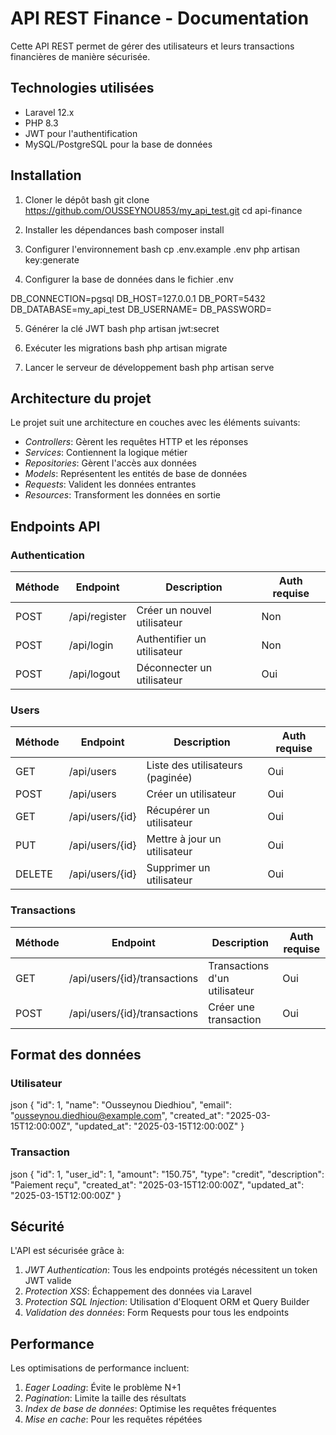 # API REST Finance - Documentation

Cette API REST permet de gérer des utilisateurs et leurs transactions financières de manière sécurisée.

## Technologies utilisées

- Laravel 12.x
- PHP 8.3
- JWT pour l'authentification
- MySQL/PostgreSQL pour la base de données

## Installation

1. Cloner le dépôt
bash
git clone https://github.com/OUSSEYNOU853/my_api_test.git
cd api-finance


2. Installer les dépendances
bash
composer install


3. Configurer l'environnement
bash
cp .env.example .env
php artisan key:generate


4. Configurer la base de données dans le fichier .env

DB_CONNECTION=pgsql
DB_HOST=127.0.0.1
DB_PORT=5432
DB_DATABASE=my_api_test
DB_USERNAME=
DB_PASSWORD=


5. Générer la clé JWT
bash
php artisan jwt:secret


6. Exécuter les migrations
bash
php artisan migrate


7. Lancer le serveur de développement
bash
php artisan serve


## Architecture du projet

Le projet suit une architecture en couches avec les éléments suivants:

- *Controllers*: Gèrent les requêtes HTTP et les réponses
- *Services*: Contiennent la logique métier
- *Repositories*: Gèrent l'accès aux données
- *Models*: Représentent les entités de base de données
- *Requests*: Valident les données entrantes
- *Resources*: Transforment les données en sortie

## Endpoints API

### Authentication

| Méthode | Endpoint | Description | Auth requise |
|---------|----------|-------------|-------------|
| POST | /api/register | Créer un nouvel utilisateur | Non |
| POST | /api/login | Authentifier un utilisateur | Non |
| POST | /api/logout | Déconnecter un utilisateur | Oui |

### Users

| Méthode | Endpoint | Description | Auth requise |
|---------|----------|-------------|-------------|
| GET | /api/users | Liste des utilisateurs (paginée) | Oui |
| POST | /api/users | Créer un utilisateur | Oui |
| GET | /api/users/{id} | Récupérer un utilisateur | Oui |
| PUT | /api/users/{id} | Mettre à jour un utilisateur | Oui |
| DELETE | /api/users/{id} | Supprimer un utilisateur | Oui |

### Transactions

| Méthode | Endpoint | Description | Auth requise |
|---------|----------|-------------|-------------|
| GET | /api/users/{id}/transactions | Transactions d'un utilisateur | Oui |
| POST | /api/users/{id}/transactions | Créer une transaction | Oui |

## Format des données

### Utilisateur

json
{
  "id": 1,
  "name": "Ousseynou Diedhiou",
  "email": "ousseynou.diedhiou@example.com",
  "created_at": "2025-03-15T12:00:00Z",
  "updated_at": "2025-03-15T12:00:00Z"
}


### Transaction

json
{
  "id": 1,
  "user_id": 1,
  "amount": "150.75",
  "type": "credit",
  "description": "Paiement reçu",
  "created_at": "2025-03-15T12:00:00Z",
  "updated_at": "2025-03-15T12:00:00Z"
}


## Sécurité

L'API est sécurisée grâce à:

1. *JWT Authentication*: Tous les endpoints protégés nécessitent un token JWT valide
2. *Protection XSS*: Échappement des données via Laravel
3. *Protection SQL Injection*: Utilisation d'Eloquent ORM et Query Builder
4. *Validation des données*: Form Requests pour tous les endpoints

## Performance

Les optimisations de performance incluent:

1. *Eager Loading*: Évite le problème N+1
2. *Pagination*: Limite la taille des résultats
3. *Index de base de données*: Optimise les requêtes fréquentes
4. *Mise en cache*: Pour les requêtes répétées